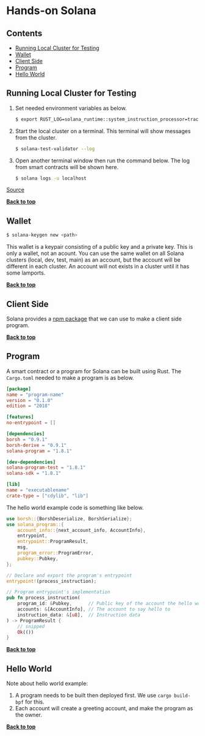 # Hands-on Solana

## Contents

- [Running Local Cluster for Testing](#running-local-cluster-for-testing)
- [Wallet](#wallet)
- [Client Side](#client-side)
- [Program](#program)
- [Hello World](#hello-world)

## Running Local Cluster for Testing

1. Set needed environment variables as below.

   ```bash
   $ export RUST_LOG=solana_runtime::system_instruction_processor=trace,solana_runtime::message_processor=info,solana_bpf_loader=debug,solana_rbpf=debug
   ```

2. Start the local cluster on a terminal. This terminal will show messages from the cluster.

   ```bash
   $ solana-test-validator --log
   ```

3. Open another terminal window then run the command below. The log from smart contracts will be shown here.

   ```bash
   $ solana logs -u localhost
   ```

[Source](https://docs.solana.com/developing/on-chain-programs/debugging)

[**Back to top**](#hands-on-solana)

## Wallet

```bash
$ solana-keygen new <path>
```

This wallet is a keypair consisting of a public key and a private key. This is only a wallet, not an acount. You can use the same wallet on all Solana clusters (local, dev, test, main) as an account, but the account will be different in each cluster. An account will not exists in a cluster until it has some lamports.

[**Back to top**](#hands-on-solana)

## Client Side

Solana provides a [npm package](https://www.npmjs.com/package/@solana/web3.js) that we can use to make a client side program.

[**Back to top**](#hands-on-solana)

## Program

A smart contract or a program for Solana can be built using Rust. The `Cargo.toml` needed to make a program is as below.

```toml
[package]
name = "program-name"
version = "0.1.0"
edition = "2018"

[features]
no-entrypoint = []

[dependencies]
borsh = "0.9.1"
borsh-derive = "0.9.1"
solana-program = "1.8.1"

[dev-dependencies]
solana-program-test = "1.8.1"
solana-sdk = "1.8.1"

[lib]
name = "executablename"
crate-type = ["cdylib", "lib"]
```

The hello world example code is something like below.

```rust
use borsh::{BorshDeserialize, BorshSerialize};
use solana_program::{
    account_info::{next_account_info, AccountInfo},
    entrypoint,
    entrypoint::ProgramResult,
    msg,
    program_error::ProgramError,
    pubkey::Pubkey,
};

// Declare and export the program's entrypoint
entrypoint!(process_instruction);

// Program entrypoint's implementation
pub fn process_instruction(
    program_id: &Pubkey,      // Public key of the account the hello world program was loaded into
    accounts: &[AccountInfo], // The account to say hello to
    instruction_data: &[u8],  // Instruction data
) -> ProgramResult {
    // snipped
    Ok(())
}
```

[**Back to top**](#hands-on-solana)

## Hello World

Note about hello world example:

1. A program needs to be built then deployed first. We use `cargo build-bpf` for this.
2. Each account will create a greeting account, and make the program as the owner.

[**Back to top**](#hands-on-solana)
